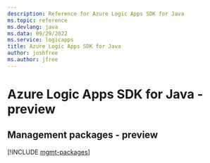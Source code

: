 ```yaml
---
description: Reference for Azure Logic Apps SDK for Java
ms.topic: reference
ms.devlang: java
ms.data: 09/29/2022
ms.service: logicapps
title: Azure Logic Apps SDK for Java
author: joshfree
ms.author: jfree
---
```

# Azure Logic Apps SDK for Java - preview

## Management packages - preview
[!INCLUDE [mgmt-packages](logic-apps-mgmt-index.md)]
